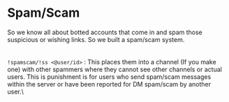 # Spam/Scam

So we know all about botted accounts that come in and spam those suspicious or wishing links. So we built a spam/scam system.\
\
\
`!spamscam/!ss <@user/id>` : This places them into a channel (If you make one) with other spammers where they cannot see other channels or actual users. This is punishment is for users who send spam/scam messages within the server or have been reported for DM spam/scam by another user.\
